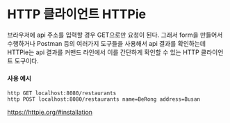 # HTTP 클라이언트 HTTPie

브라우저에 api 주소를 입력할 경우 GET으로만 요청이 된다.
그래서 form을 만들어서 수행하거나 Postman 등의 여러가지 도구들을 사용해서 api 결과를 확인하는데
HTTPie는 api 결과를 커맨드 라인에서 이를 간단하게 확인할 수 있는 HTTP 클라이언트 도구이다.

#### 사용 예시
```
http GET localhost:8080/restaurants
http POST localhost:8080/restaurants name=BeRong address=Busan
```

https://httpie.org/#installation﻿
